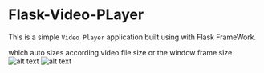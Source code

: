 # Flask-Video-PLayer

This is a simple `Video Player` application built using with Flask FrameWork.

which auto sizes according video file size or the window frame size 
![alt text](https://github.com/varun-0007/Flask-Video-PLayer/blob/main/static/player.png "FullScreen")
![alt text](https://github.com/varun-0007/Flask-Video-PLayer/blob/main/static/auto-size.png "AutoSize")
